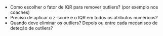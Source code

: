 - Como escolher o fator de IQR para remover outliers? (por exemplo nos coaches) 
- Preciso de aplicar o z-score e o IQR em todos os atributos numéricos?
- Quando deve eliminar os outliers? Depois ou entre cada mecanisco de deteção de outliers?